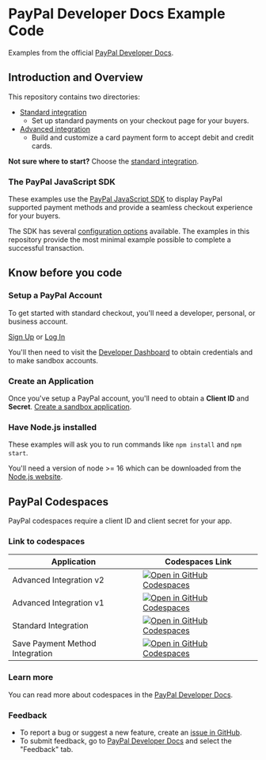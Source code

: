 # PayPal Developer Docs Example Code

Examples from the official [PayPal Developer Docs](https://developer.paypal.com/).

## Introduction and Overview

This repository contains two directories:

- [Standard integration](./standard-integration/)
  - Set up standard payments on your checkout page for your buyers.
- [Advanced integration](./advanced-integration/)
  - Build and customize a card payment form to accept debit and credit cards.

**Not sure where to start?** Choose the [standard integration](./standard-integration/).

### The PayPal JavaScript SDK

These examples use the [PayPal JavaScript SDK](https://developer.paypal.com/sdk/js/) to display PayPal supported payment methods and provide a seamless checkout experience for your buyers.

The SDK has several [configuration options](https://developer.paypal.com/sdk/js/configuration/) available. The examples in this repository provide the most minimal example possible to complete a successful transaction.

## Know before you code

### Setup a PayPal Account

To get started with standard checkout, you'll need a developer, personal, or business account.

[Sign Up](https://www.paypal.com/signin/client?flow=provisionUser) or [Log In](https://www.paypal.com/signin?returnUri=https%253A%252F%252Fdeveloper.paypal.com%252Fdeveloper%252Fapplications&intent=developer)

You'll then need to visit the [Developer Dashboard](https://developer.paypal.com/dashboard/) to obtain credentials and to
make sandbox accounts.

### Create an Application

Once you've setup a PayPal account, you'll need to obtain a **Client ID** and **Secret**. [Create a sandbox application](https://developer.paypal.com/dashboard/applications/sandbox/create).

### Have Node.js installed

These examples will ask you to run commands like `npm install` and `npm start`.

You'll need a version of node >= 16 which can be downloaded from the [Node.js website](https://nodejs.org/en/download/).


## PayPal Codespaces 

PayPal codespaces require a client ID and client secret for your app. 

### Link to codespaces 

| Application | Codespaces Link |
| ---- | ---- |
| Advanced Integration v2 | [![Open in GitHub Codespaces](https://github.com/codespaces/badge.svg)](https://codespaces.new/paypal-examples/docs-examples?devcontainer_path=.devcontainer%2Fadvanced-integration-v2%2Fdevcontainer.json)|
| Advanced Integration v1 | [![Open in GitHub Codespaces](https://github.com/codespaces/badge.svg)](https://codespaces.new/paypal-examples/docs-examples?devcontainer_path=.devcontainer%2Fadvanced-integration-v1%2Fdevcontainer.json)|
| Standard Integration | [![Open in GitHub Codespaces](https://github.com/codespaces/badge.svg)](https://codespaces.new/paypal-examples/docs-examples?devcontainer_path=.devcontainer%2Fstandard-integration%2Fdevcontainer.json)|
| Save Payment Method Integration | [![Open in GitHub Codespaces](https://github.com/codespaces/badge.svg)](https://codespaces.new/paypal-examples/docs-examples?devcontainer_path=.devcontainer%2Fsave-payment-method%2Fdevcontainer.json)|

### Learn more 

You can read more about codespaces in the [PayPal Developer Docs](https://developer.paypal.com/api/rest/sandbox/codespaces).

### Feedback

* To report a bug or suggest a new feature, create an [issue in GitHub](https://github.com/paypal-examples/paypaldevsupport/issues/new/choose). 
* To submit feedback, go to [PayPal Developer Docs](https://developer.paypal.com/api/rest/sandbox/codespaces) and select the "Feedback" tab.
